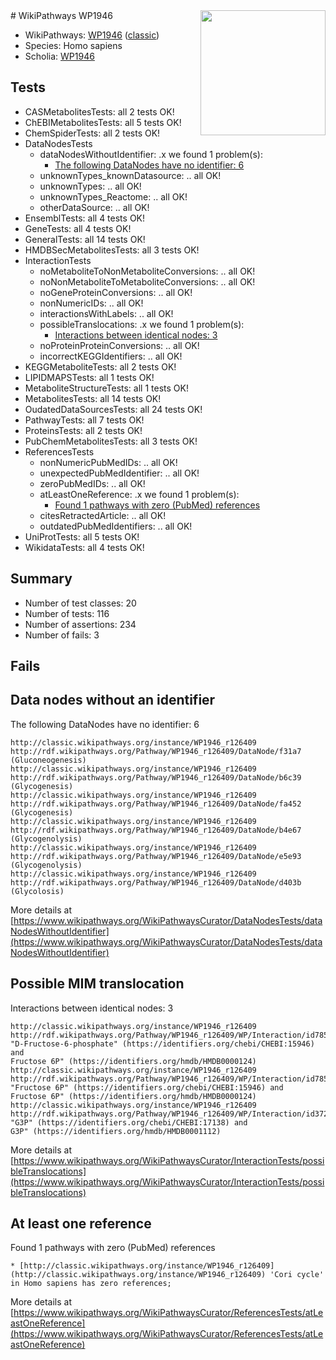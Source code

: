 <img style="float: right; width: 200px" src="https://upload.wikimedia.org/wikipedia/commons/thumb/8/83/Wplogo_with_text_500.png/640px-Wplogo_with_text_500.png" />
# WikiPathways WP1946

* WikiPathways: [WP1946](https://wikipathways.org/pathways/WP1946) ([classic](https://classic.wikipathways.org/instance/WP1946))
* Species: Homo sapiens
* Scholia: [WP1946](https://scholia.toolforge.org/wikipathways/WP1946)
## Tests
* CASMetabolitesTests: all 2 tests OK!
* ChEBIMetabolitesTests: all 5 tests OK!
* ChemSpiderTests: all 2 tests OK!
* DataNodesTests
    * dataNodesWithoutIdentifier: .x we found 1 problem(s):
        * [The following DataNodes have no identifier: 6](#d2d32fa5)
    * unknownTypes_knownDatasource: .. all OK!
    * unknownTypes: .. all OK!
    * unknownTypes_Reactome: .. all OK!
    * otherDataSource: .. all OK!
* EnsemblTests: all 4 tests OK!
* GeneTests: all 4 tests OK!
* GeneralTests: all 14 tests OK!
* HMDBSecMetabolitesTests: all 3 tests OK!
* InteractionTests
    * noMetaboliteToNonMetaboliteConversions: .. all OK!
    * noNonMetaboliteToMetaboliteConversions: .. all OK!
    * noGeneProteinConversions: .. all OK!
    * nonNumericIDs: .. all OK!
    * interactionsWithLabels: .. all OK!
    * possibleTranslocations: .x we found 1 problem(s):
        * [Interactions between identical nodes: 3](#1c118208)
    * noProteinProteinConversions: .. all OK!
    * incorrectKEGGIdentifiers: .. all OK!
* KEGGMetaboliteTests: all 2 tests OK!
* LIPIDMAPSTests: all 1 tests OK!
* MetaboliteStructureTests: all 1 tests OK!
* MetabolitesTests: all 14 tests OK!
* OudatedDataSourcesTests: all 24 tests OK!
* PathwayTests: all 7 tests OK!
* ProteinsTests: all 2 tests OK!
* PubChemMetabolitesTests: all 3 tests OK!
* ReferencesTests
    * nonNumericPubMedIDs: .. all OK!
    * unexpectedPubMedIdentifier: .. all OK!
    * zeroPubMedIDs: .. all OK!
    * atLeastOneReference: .x we found 1 problem(s):
        * [Found 1 pathways with zero (PubMed) references](#d0a459f0)
    * citesRetractedArticle: .. all OK!
    * outdatedPubMedIdentifiers: .. all OK!
* UniProtTests: all 5 tests OK!
* WikidataTests: all 4 tests OK!


## Summary

* Number of test classes: 20
* Number of tests: 116
* Number of assertions: 234
* Number of fails: 3

## Fails

<a name="d2d32fa5" />

## Data nodes without an identifier

The following DataNodes have no identifier: 6
```
http://classic.wikipathways.org/instance/WP1946_r126409 http://rdf.wikipathways.org/Pathway/WP1946_r126409/DataNode/f31a7 (Gluconeogenesis)
http://classic.wikipathways.org/instance/WP1946_r126409 http://rdf.wikipathways.org/Pathway/WP1946_r126409/DataNode/b6c39 (Glycogenesis)
http://classic.wikipathways.org/instance/WP1946_r126409 http://rdf.wikipathways.org/Pathway/WP1946_r126409/DataNode/fa452 (Glycogenesis)
http://classic.wikipathways.org/instance/WP1946_r126409 http://rdf.wikipathways.org/Pathway/WP1946_r126409/DataNode/b4e67 (Glycogenolysis)
http://classic.wikipathways.org/instance/WP1946_r126409 http://rdf.wikipathways.org/Pathway/WP1946_r126409/DataNode/e5e93 (Glycogenolysis)
http://classic.wikipathways.org/instance/WP1946_r126409 http://rdf.wikipathways.org/Pathway/WP1946_r126409/DataNode/d403b (Glycolosis)
```

More details at [https://www.wikipathways.org/WikiPathwaysCurator/DataNodesTests/dataNodesWithoutIdentifier](https://www.wikipathways.org/WikiPathwaysCurator/DataNodesTests/dataNodesWithoutIdentifier)

<a name="1c118208" />

## Possible MIM translocation

Interactions between identical nodes: 3
```
http://classic.wikipathways.org/instance/WP1946_r126409 http://rdf.wikipathways.org/Pathway/WP1946_r126409/WP/Interaction/id78502cf0 "D-Fructose-6-phosphate" (https://identifiers.org/chebi/CHEBI:15946) and 
Fructose 6P" (https://identifiers.org/hmdb/HMDB0000124)
http://classic.wikipathways.org/instance/WP1946_r126409 http://rdf.wikipathways.org/Pathway/WP1946_r126409/WP/Interaction/id78502cf0 "Fructose 6P" (https://identifiers.org/chebi/CHEBI:15946) and 
Fructose 6P" (https://identifiers.org/hmdb/HMDB0000124)
http://classic.wikipathways.org/instance/WP1946_r126409 http://rdf.wikipathways.org/Pathway/WP1946_r126409/WP/Interaction/id37235231 "G3P" (https://identifiers.org/chebi/CHEBI:17138) and 
G3P" (https://identifiers.org/hmdb/HMDB0001112)
```

More details at [https://www.wikipathways.org/WikiPathwaysCurator/InteractionTests/possibleTranslocations](https://www.wikipathways.org/WikiPathwaysCurator/InteractionTests/possibleTranslocations)

<a name="d0a459f0" />

## At least one reference

Found 1 pathways with zero (PubMed) references
```
* [http://classic.wikipathways.org/instance/WP1946_r126409](http://classic.wikipathways.org/instance/WP1946_r126409) 'Cori cycle' in Homo sapiens has zero references; 
```

More details at [https://www.wikipathways.org/WikiPathwaysCurator/ReferencesTests/atLeastOneReference](https://www.wikipathways.org/WikiPathwaysCurator/ReferencesTests/atLeastOneReference)

